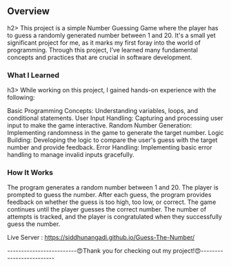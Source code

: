 <h2>Overview</h2>h2>
This project is a simple Number Guessing Game where the player has to guess a randomly generated number between 1 and 20. It's a small yet significant project for me, as it marks my first foray into the world of programming. Through this project, I’ve learned many fundamental concepts and practices that are crucial in software development.

<h3>What I Learned</h3>h3>
While working on this project, I gained hands-on experience with the following:

Basic Programming Concepts: Understanding variables, loops, and conditional statements.
User Input Handling: Capturing and processing user input to make the game interactive.
Random Number Generation: Implementing randomness in the game to generate the target number.
Logic Building: Developing the logic to compare the user's guess with the target number and provide feedback.
Error Handling: Implementing basic error handling to manage invalid inputs gracefully.

<h3>How It Works</h3>
The program generates a random number between 1 and 20.
The player is prompted to guess the number.
After each guess, the program provides feedback on whether the guess is too high, too low, or correct.
The game continues until the player guesses the correct number.
The number of attempts is tracked, and the player is congratulated when they successfully guess the number.

Live Server : https://siddhunangadi.github.io/Guess-The-Number/

-------------------------😍Thank you for checking out my project!😍-------------------------






